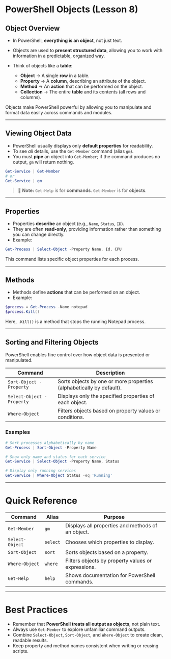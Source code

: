 
# PowerShell Objects (Lesson 8)

## Object Overview

* In PowerShell, **everything is an object**, not just text.
* Objects are used to **present structured data**, allowing you to work with information in a predictable, organized way.
* Think of objects like a **table**:

  * **Object** → A single **row** in a table.
  * **Property** → A **column**, describing an attribute of the object.
  * **Method** → An **action** that can be performed on the object.
  * **Collection** → The entire **table** and its contents (all rows and columns).

Objects make PowerShell powerful by allowing you to manipulate and format data easily across commands and modules.

---

## Viewing Object Data

* PowerShell usually displays only **default properties** for readability.
* To see *all* details, use the `Get-Member` command (alias `gm`).
* You must **pipe** an object into `Get-Member`; if the command produces no output, `gm` will return nothing.

```powershell
Get-Service | Get-Member
# or
Get-Service | gm
```

> 🔹 **Note:**
> `Get-Help` is for **commands**.
> `Get-Member` is for **objects**.

---

## Properties

* Properties **describe** an object (e.g., `Name`, `Status`, `ID`).
* They are often **read-only**, providing information rather than something you can change directly.
* Example:

```powershell
Get-Process | Select-Object -Property Name, Id, CPU
```

This command lists specific object properties for each process.

---

## Methods

* Methods define **actions** that can be performed on an object.
* Example:

```powershell
$process = Get-Process -Name notepad
$process.Kill()
```

Here, `.Kill()` is a method that stops the running Notepad process.

---

## Sorting and Filtering Objects

PowerShell enables fine control over how object data is presented or manipulated.

| Command                   | Description                                                          |
| ------------------------- | -------------------------------------------------------------------- |
| `Sort-Object -Property`   | Sorts objects by one or more properties (alphabetically by default). |
| `Select-Object -Property` | Displays only the specified properties of each object.               |
| `Where-Object`            | Filters objects based on property values or conditions.              |

### Examples

```powershell
# Sort processes alphabetically by name
Get-Process | Sort-Object -Property Name

# Show only name and status for each service
Get-Service | Select-Object -Property Name, Status

# Display only running services
Get-Service | Where-Object Status -eq 'Running'
```

---

# Quick Reference

| Command         | Alias    | Purpose                                            |
| --------------- | -------- | -------------------------------------------------- |
| `Get-Member`    | `gm`     | Displays all properties and methods of an object.  |
| `Select-Object` | `select` | Chooses which properties to display.               |
| `Sort-Object`   | `sort`   | Sorts objects based on a property.                 |
| `Where-Object`  | `where`  | Filters objects by property values or expressions. |
| `Get-Help`      | `help`   | Shows documentation for PowerShell commands.       |

---

# Best Practices

* Remember that **PowerShell treats all output as objects**, not plain text.
* Always use `Get-Member` to explore unfamiliar command outputs.
* Combine `Select-Object`, `Sort-Object`, and `Where-Object` to create clean, readable results.
* Keep property and method names consistent when writing or reusing scripts.
